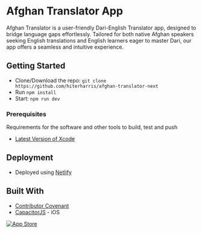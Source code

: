 # Afghan Translator App

Afghan Translator is a user-friendly Dari-English Translator app, designed to bridge language gaps effortlessly. Tailored for both native Afghan speakers seeking English translations and English learners eager to master Dari, our app offers a seamless and intuitive experience.

## Getting Started

- Clone/Download the repo: `git clone https://github.com/hiterharris/afghan-translator-next`
- Run `npm install`
- Start: `npm run dev`

### Prerequisites

Requirements for the software and other tools to build, test and push 
- [Latest Version of Xcode](https://apps.apple.com/us/app/xcode/id497799835?mt=12)

## Deployment

- Deployed using [Netlify](https://app.netlify.com/)

## Built With

  - [Contributor Covenant](https://www.contributor-covenant.org/)
  - [CapacitorJS](https://capacitorjs.com/) - iOS

[![App Store](https://external-content.duckduckgo.com/iu/?u=https%3A%2F%2Fassets.stickpng.com%2Fthumbs%2F5a902db97f96951c82922874.png)](https://apps.apple.com/us/app/afghan-translator-app/id6462798585)
